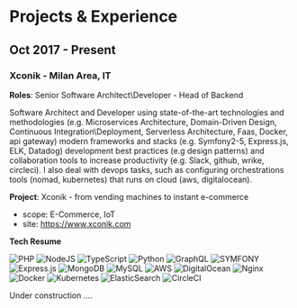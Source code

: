 # Projects & Experience

## Oct 2017 - Present

### Xconik - Milan Area, IT

**Roles**: Senior Software Architect\Developer - Head of Backend

Software Architect and Developer using state-of-the-art technologies and methodologies (e.g. Microservices Architecture, Domain-Driven Design, Continuous Integration\Deployment, Serverless Architecture, Faas, Docker, api gateway) modern frameworks and stacks (e.g. Symfony2-5, Express.js, ELK, Datadog) development best practices (e.g design patterns) and collaboration tools to increase productivity (e.g. Slack, github, wrike, circleci).
I also deal with devops tasks, such as configuring orchestrations tools (nomad, kubernetes) that runs on cloud (aws, digitalocean).

**Project**: Xconik - from vending machines to instant e-commerce

- scope: E-Commerce, IoT
- site: https://www.xconik.com

**Tech Resume** 

<img alt="PHP" src="https://img.shields.io/badge/php-%23777BB4.svg?&style=for-the-badge&logo=php&logoColor=white"/>
<img alt="NodeJS" src="https://img.shields.io/badge/node.js%20-%2343853D.svg?&style=for-the-badge&logo=node.js&logoColor=white"/>
<img alt="TypeScript" src="https://img.shields.io/badge/typescript%20-%23007ACC.svg?&style=for-the-badge&logo=typescript&logoColor=white"/>
<img alt="Python" src="https://img.shields.io/badge/python%20-%2314354C.svg?&style=for-the-badge&logo=python&logoColor=white"/>
<img alt="GraphQL" src="https://img.shields.io/badge/-GraphQL-E10098?style=for-the-badge&logo=graphql"/>


<img alt="SYMFONY" src="https://img.shields.io/badge/SYMFONY-from2to5-lightgrey"/>
<img alt="Express.js" src="https://img.shields.io/badge/express.js%20-%23404d59.svg?&style=for-the-badge"/>

<img alt="MongoDB" src ="https://img.shields.io/badge/MongoDB-%234ea94b.svg?&style=for-the-badge&logo=mongodb&logoColor=white"/>
<img alt="MySQL" src="https://img.shields.io/badge/mysql-%2300f.svg?&style=for-the-badge&logo=mysql&logoColor=white"/>

<img alt="AWS" src="https://img.shields.io/badge/AWS%20-%23FF9900.svg?&style=for-the-badge&logo=amazon-aws&logoColor=white"/>
<img alt="DigitalOcean" src="https://img.shields.io/badge/DigitalOcean-%230167ff.svg?&style=for-the-badge&logo=digitalOcean&logoColor=white"/>

<img alt="Nginx" src="https://img.shields.io/badge/nginx%20-%23009639.svg?&style=for-the-badge&logo=nginx&logoColor=white"/>

<img alt="Docker" src="https://img.shields.io/badge/docker%20-%230db7ed.svg?&style=for-the-badge&logo=docker&logoColor=white"/>
<img alt="Kubernetes" src="https://img.shields.io/badge/kubernetes%20-%23326ce5.svg?&style=for-the-badge&logo=kubernetes&logoColor=white"/>
<img alt="ElasticSearch" src="https://img.shields.io/badge/-ElasticSearch-005571?style=for-the-badge&logo=elasticsearch"/>


<img alt="CircleCI" src="https://img.shields.io/badge/CIRCLECI%20-%23161616.svg?&style=for-the-badge&logo=circleci&logoColor=white"/>

Under construction ....



